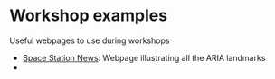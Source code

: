 # Workshop examples

Useful webpages to use during workshops

- [Space Station News](/src/space-station-news.html): Webpage illustrating all the ARIA landmarks
-
